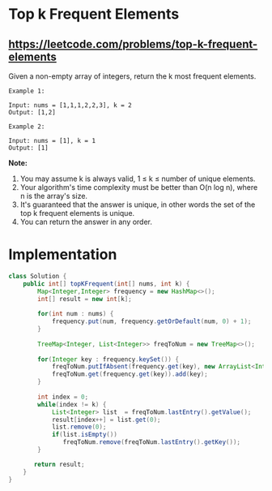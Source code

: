 # Top k Frequent Elements
## https://leetcode.com/problems/top-k-frequent-elements

Given a non-empty array of integers, return the k most frequent elements.
```
Example 1:

Input: nums = [1,1,1,2,2,3], k = 2
Output: [1,2]

Example 2:

Input: nums = [1], k = 1
Output: [1]
```
**Note:**

1. You may assume k is always valid, 1 ≤ k ≤ number of unique elements.
2. Your algorithm's time complexity must be better than O(n log n), where n is the array's size.
3. It's guaranteed that the answer is unique, in other words the set of the top k frequent elements is unique.
4. You can return the answer in any order.



# Implementation 
```java
class Solution {
    public int[] topKFrequent(int[] nums, int k) {
        Map<Integer,Integer> frequency = new HashMap<>();
        int[] result = new int[k];
        
        for(int num : nums) {
            frequency.put(num, frequency.getOrDefault(num, 0) + 1);
        }
        
        TreeMap<Integer, List<Integer>> freqToNum = new TreeMap<>();
        
        for(Integer key : frequency.keySet()) {
            freqToNum.putIfAbsent(frequency.get(key), new ArrayList<Integer>());
            freqToNum.get(frequency.get(key)).add(key);
        }
        
        int index = 0;
        while(index != k) {
            List<Integer> list  = freqToNum.lastEntry().getValue();
            result[index++] = list.get(0);
            list.remove(0);
            if(list.isEmpty())
               freqToNum.remove(freqToNum.lastEntry().getKey());
        }

       return result; 
    }
}
```
